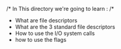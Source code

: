 /* In This directory we're going to learn : /*

* What are file descriptors
* What are the 3 standard file descriptors
* How to use the I/O system calls 
* how to use the flags
